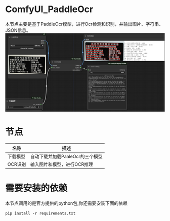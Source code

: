 # ComfyUI_PaddleOcr
本节点主要是基于PaddleOcr模型，进行Ocr检测和识别，并输出图片、字符串、JSON信息。
![image](https://github.com/karmueo/ComfyUI_PaddleOcr/blob/main/doc/ocr.png)


# 节点
|名称                          |描述                             |
|------------------------------|--------------------------------|
|下载模型                       |自动下载并加载PaaleOcr的三个模型   |
|OCR识别                       |输入图片和模型，进行OCR推理 |

# 需要安装的依赖
本节点调用的是官方提供的python包,你还需要安装下面的依赖

```
pip install -r requirements.txt
```